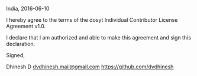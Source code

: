 India, 2016-06-10

I hereby agree to the terms of the dosyt Individual Contributor License Agreement v1.0.

I declare that I am authorized and able to make this agreement and sign this declaration.

Signed,

Dhinesh D dvdhinesh.mail@gmail.com  https://github.com/dvdhinesh
